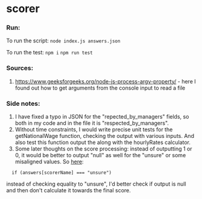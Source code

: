# scorer

### Run:

To run the script:
`node index.js answers.json`

To run the test:
`npm i`
`npm run test`

### Sources:

1. https://www.geeksforgeeks.org/node-js-process-argv-property/ - here I found out how to get arguments from the console input to read a file

### Side notes:

1. I have fixed a typo in JSON for the "repected_by_managers" fields, so both in my code and in the file it is "respected_by_managers".
2. Without time constraints, I would write precise unit tests for the getNationalWage function, checking the output with various inputs. And also test this function output the along with the hourlyRates calculator.
3. Some later thoughts on the score processing: instead of outputting 1 or 0, it would be better to output "null" as well for the "unsure" or some misaligned values. So [here](https://github.com/t1r1/scorer/blob/master/index.js#L103):

```score += SCORERS[scorerName](answers);
  if (answers[scorerName] === "unsure")
```

instead of checking equality to "unsure", I'd better check if output is null and then don't calculate it towards the final score.

